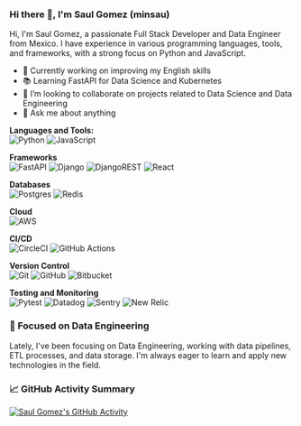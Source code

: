 ### Hi there 👋, I'm Saul Gomez (minsau)

Hi, I'm Saul Gomez, a passionate Full Stack Developer and Data Engineer from Mexico. I have experience in various programming languages, tools, and frameworks, with a strong focus on Python and JavaScript.

- 🌱 Currently working on improving my English skills
- 📚 Learning FastAPI for Data Science and Kubernetes
- 👯 I’m looking to collaborate on projects related to Data Science and Data Engineering
- 💬 Ask me about anything

**Languages and Tools:**\
![Python](https://img.shields.io/badge/python-3670A0?style=for-the-badge&logo=python&logoColor=ffdd54)
![JavaScript](https://img.shields.io/badge/javascript-%23323330.svg?style=for-the-badge&logo=javascript&logoColor=%23F7DF1E)

**Frameworks**\
![FastAPI](https://img.shields.io/badge/FastAPI-005571?style=for-the-badge&logo=fastapi)
![Django](https://img.shields.io/badge/django-%23092E20.svg?style=for-the-badge&logo=django&logoColor=white)
![DjangoREST](https://img.shields.io/badge/DJANGO-REST-ff1709?style=for-the-badge&logo=django&logoColor=white&color=ff1709&labelColor=gray)
![React](https://img.shields.io/badge/react-%2320232a.svg?style=for-the-badge&logo=react&logoColor=%2361DAFB)

**Databases**\
![Postgres](https://img.shields.io/badge/postgres-%23316192.svg?style=for-the-badge&logo=postgresql&logoColor=white)
![Redis](https://img.shields.io/badge/redis-%23DD0031.svg?style=for-the-badge&logo=redis&logoColor=white)

**Cloud**\
![AWS](https://img.shields.io/badge/AWS-%23FF9900.svg?style=for-the-badge&logo=amazon-aws&logoColor=white)

**CI/CD**\
![CircleCI](https://img.shields.io/badge/circle%20ci-%23161616.svg?style=for-the-badge&logo=circleci&logoColor=white)
![GitHub Actions](https://img.shields.io/badge/github%20actions-%232671E5.svg?style=for-the-badge&logo=githubactions&logoColor=white)

**Version Control**\
![Git](https://img.shields.io/badge/git-%23F05033.svg?style=for-the-badge&logo=git&logoColor=white)
![GitHub](https://img.shields.io/badge/github-%23121011.svg?style=for-the-badge&logo=github&logoColor=white)
![Bitbucket](https://img.shields.io/badge/bitbucket-%230047B3.svg?style=for-the-badge&logo=bitbucket&logoColor=white)

**Testing and Monitoring**\
![Pytest](https://img.shields.io/badge/pytest-%230A0A0A.svg?style=for-the-badge&logo=pytest&logoColor=white)
![Datadog](https://img.shields.io/badge/datadog-%2306325E.svg?style=for-the-badge&logo=datadog&logoColor=white)
![Sentry](https://img.shields.io/badge/sentry-%2300B5E2.svg?style=for-the-badge&logo=sentry&logoColor=white)
![New Relic](https://img.shields.io/badge/newrelic-%2300A3B3.svg?style=for-the-badge&logo=new-relic&logoColor=white)

### 🌟 Focused on Data Engineering
Lately, I've been focusing on Data Engineering, working with data pipelines, ETL processes, and data storage. I'm always eager to learn and apply new technologies in the field.

### 📈 GitHub Activity Summary
[![Saul Gomez's GitHub Activity](https://github-readme-activity-graph.cyclic.app/graph?username=minsau&theme=react-dark&hide_border=true)](https://github.com/minsau)

